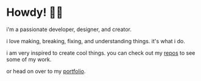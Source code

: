 # Howdy! 🤠👋
i'm a passionate developer, designer, and creator.

i love making, breaking, fixing, and understanding things. it's what i do.

i am very inspired to create cool things. you can check out my [repos](https://github.com/darkocejkov?tab=repositories) to see some of my work.

or head on over to my [portfolio](https://www.darkocejkov.ca).
